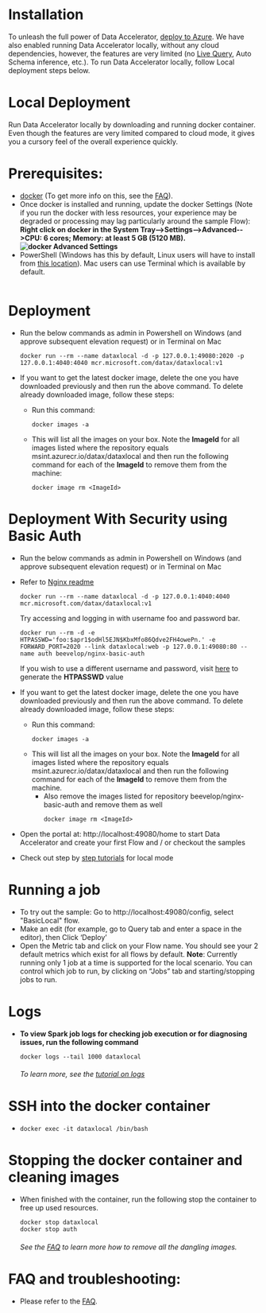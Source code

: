# Installation
To unleash the full power of Data Accelerator, [deploy to Azure](https://github.com/Microsoft/data-accelerator/wiki/Cloud-deployment). We have also enabled running Data Accelerator locally, without any cloud dependencies, however, the features are very limited (no [Live Query](live-query), Auto Schema inference, etc.). To run Data Accelerator locally, follow Local deployment steps below.
# Local Deployment
Run Data Accelerator locally by downloading and running docker container. Even though the features are very limited compared to cloud mode, it gives you a cursory feel of the overall experience quickly.
# Prerequisites:
 - [docker](https://hub.docker.com/editions/community/docker-ce-desktop-windows) (To get more info on this, see the [FAQ](https://github.com/Microsoft/data-accelerator/wiki/FAQ#how-do-i-install-docker)).
  - Once docker is installed and running, update the docker Settings (Note if you run the docker with less resources, your experience may be degraded or processing may lag particularly around the sample Flow): <br/> 
**Right click on docker in the System Tray-->Settings-->Advanced-->CPU: 6 cores; Memory: at least 5 GB (5120 MB).**<br/>
**![docker Advanced Settings](https://github.com/Microsoft/data-accelerator/wiki/tutorials/images/AdvancedDockerSettings.PNG)**<br/>
 - PowerShell (Windows has this by default, Linux users will have to install from [this location](https://docs.microsoft.com/en-us/powershell/scripting/install/installing-powershell?view=powershell-6)). Mac users can use Terminal which is available by default.
      ```
# Deployment
   - Run the below commands as admin in Powershell on Windows (and approve subsequent elevation request) or in Terminal on Mac

        ```
        docker run --rm --name dataxlocal -d -p 127.0.0.1:49080:2020 -p 127.0.0.1:4040:4040 mcr.microsoft.com/datax/dataxlocal:v1
        ```

   - If you want to get the latest docker image, delete the one you have downloaded previously and then run the above command. To delete already downloaded image, follow these steps:

       - Run this command:
            ```
            docker images -a
            ```
       - This will list all the images on your box. Note the **ImageId** for all images listed where the repository equals msint.azurecr.io/datax/dataxlocal and then run the following command for each of the **ImageId** to remove them from the machine:

            ````
            docker image rm <ImageId>  
            ````
# Deployment With Security using Basic Auth
   - Run the below commands as admin in Powershell on Windows (and approve subsequent elevation request) or in Terminal on Mac
   - Refer to [Nginx readme](https://hub.docker.com/r/beevelop/nginx-basic-auth/) 
        ```
        docker run --rm --name dataxlocal -d -p 127.0.0.1:4040:4040 mcr.microsoft.com/datax/dataxlocal:v1
        ```
        Try accessing and logging in with username foo and password bar.
        ```
        docker run --rm -d -e HTPASSWD='foo:$apr1$odHl5EJN$KbxMfo86Qdve2FH4owePn.' -e FORWARD_PORT=2020 --link dataxlocal:web -p 127.0.0.1:49080:80 --name auth beevelop/nginx-basic-auth
        ```
        If you wish to use a different username and password, visit [here](http://www.htaccesstools.com/htpasswd-generator/) to generate the **HTPASSWD** value
   - If you want to get the latest docker image, delete the one you have downloaded previously and then run the above command. To delete already downloaded image, follow these steps:

       - Run this command:
            ```
            docker images -a
            ```
       - This will list all the images on your box. Note the **ImageId** for all images listed where the repository equals msint.azurecr.io/datax/dataxlocal and then run the following command for each of the **ImageId** to remove them from the machine.
          - Also remove the images listed for repository beevelop/nginx-basic-auth and remove them as well
            ````
            docker image rm <ImageId>  
            ````
* Open the portal at: http://localhost:49080/home to start Data Accelerator and create your first Flow and / or checkout the samples

* Check out step by [step tutorials]( https://github.com/Microsoft/data-accelerator/wiki/Tutorials) for local mode

# Running a job
 - To try out the sample:  Go to http://localhost:49080/config, select "BasicLocal" flow. 
 - Make an edit (for example, go to Query tab and enter a space in the editor), then Click ‘Deploy’
 - Open the Metric tab and click on your Flow name. You should see your 2 default metrics which exist for all flows by default.
**Note**: Currently running only 1 job at a time is supported for the local scenario. You can control which job to run, by clicking on “Jobs” tab and starting/stopping jobs to run.

# Logs
 - **To view Spark job logs for checking job execution or for diagnosing issues, run the following command**
    ```
    docker logs --tail 1000 dataxlocal
    ```
    ###### To learn more, see the [tutorial on logs](https://github.com/Microsoft/data-accelerator/wiki/Local-Tutorial-6-Debugging-using-Spark-logs)

# SSH into the docker container
   -  ```
      docker exec -it dataxlocal /bin/bash
      ```

# Stopping the docker container and cleaning images
 - When finished with the container, run the following stop the container to free up used resources.
    ```
    docker stop dataxlocal
    docker stop auth
    ```
    ###### See the [FAQ](https://github.com/Microsoft/data-accelerator/wiki/FAQ#cleaning-up) to learn more how to remove all the dangling images.

# FAQ and troubleshooting:
 - Please refer to the [FAQ](https://github.com/Microsoft/data-accelerator/wiki/FAQ).  
